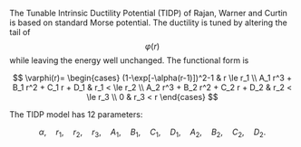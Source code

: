The Tunable Intrinsic Ductility Potential (TIDP) of Rajan, Warner and Curtin is based on standard Morse potential. The ductility is tuned by altering the tail of $$\varphi(r)$$ while leaving the energy well unchanged. The functional form is

$$
\varphi(r)=
\begin{cases}
(1-\exp[-\alpha(r-1)])^2-1 & r \le r_1 \\
A_1 r^3 + B_1 r^2 + C_1 r + D_1 & r_1 < \le r_2 \\
A_2 r^3 + B_2 r^2 + C_2 r + D_2 & r_2 < \le r_3 \\
0 & r_3 < r
\end{cases}
$$

The TIDP model has 12 parameters: 

$$\alpha, \quad r_1, \quad r_2, \quad r_3, \quad A_1, \quad B_1, \quad C_1, \quad D_1, \quad A_2, \quad B_2, \quad C_2, \quad D_2.$$
